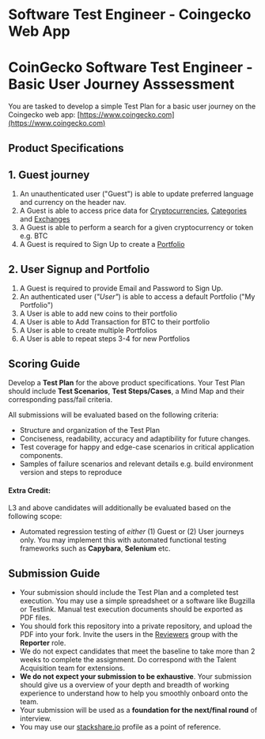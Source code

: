 # Software Test Engineer - Coingecko Web App

# CoinGecko Software Test Engineer - Basic User Journey Asssessment

You are tasked to develop a simple Test Plan for a basic user journey on the Coingecko web app: [https://www.coingecko.com](https://www.coingecko.com)


## Product Specifications

## 1. Guest journey

1. An unauthenticated user ("Guest") is able to update preferred language and currency on the header nav.
2. A Guest is able to access price data for [Cryptocurrencies](https://www.coingecko.com/ ), [Categories](https://www.coingecko.com/en/categories/analytics) and [Exchanges](https://www.coingecko.com/en/exchanges)
3. A Guest is able to perform a search for a given cryptocurrency or token e.g. BTC
4. A Guest is required to Sign Up to create a [Portfolio](https://www.coingecko.com/en/portfolio)

## 2. User Signup and Portfolio

1. A Guest is required to provide Email and Password to Sign Up. 
2. An authenticated user (_"User"_) is able to access a default Portfolio ("My Portfolio")
3. A User is able to add new coins to their portfolio
4. A User is able to Add Transaction for BTC to their portfolio
5. A User is able to create multiple Portfolios
6. A User is able to repeat steps 3-4 for new Portfolios


## Scoring Guide

Develop a **Test Plan** for the above product specifications.
Your Test Plan should include **Test Scenarios**, **Test Steps/Cases**, a Mind Map and their corresponding pass/fail criteria.

All submissions will be evaluated based on the following criteria: 

- Structure and organization of the Test Plan
- Conciseness, readability, accuracy and adaptibility for future changes. 
- Test coverage for happy and edge-case scenarios in critical application components.
- Samples of failure scenarios and relevant details e.g. build environment version and steps to reproduce


#### Extra Credit:

L3 and above candidates will additionally be evaluated based on the following scope:
 
- Automated regression testing of _either_ (1) Guest or (2) User journeys only. You may implement this with automated functional testing frameworks such as **Capybara**, **Selenium** etc. 


## Submission Guide

- Your submission should include the Test Plan and a completed test execution. You may use a simple spreadsheet or a software like Bugzilla or Testlink. Manual test execution documents should be exported as PDF files. 
- You should fork this repository into a private repository, and upload the PDF into your fork. Invite the users in the [Reviewers](https://gitlab.com/groups/coingecko-dev-test/-/group_members) group with the **Reporter** role.
- We do not expect candidates that meet the baseline to take more than 2 weeks to complete the assignment. Do correspond with the Talent Acquisition team for extensions. 
- **We do not expect your submission to be exhaustive**. Your submission should give us a overview of your depth and breadth of working experience to understand how to help you smoothly onboard onto the team.
- Your submission will be used as a **foundation for the next/final round** of interview. 
- You may use our [stackshare.io](https://stackshare.io/coingecko) profile as a point of reference.
